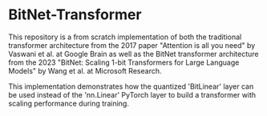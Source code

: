 # BitNet-Transformer

This repository is a from scratch implementation of both the traditional transformer architecture from the 2017 paper "Attention is all you need" by Vaswani et al. at Google Brain as well as the BitNet transformer architecture from the 2023 "BitNet: Scaling 1-bit Transformers for Large Language Models" by Wang et al. at Microsoft Research. 

This implementation demonstrates how the quantized 'BitLinear' layer can be used instead of the 'nn.Linear' PyTorch layer to build a transformer with scaling performance during training. 




